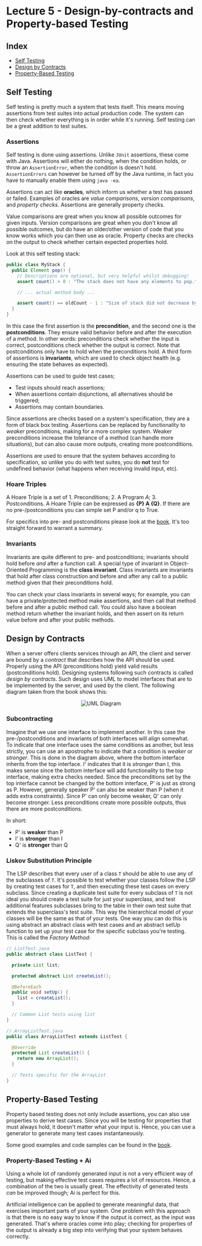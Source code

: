 # Lecture 5 - Design-by-contracts and Property-based Testing

## Index
- [Self Testing](#self-testing)
- [Design by Contracts](#design-by-contracts)
- [Property-Based Testing](#property-based-testing)

## Self Testing
Self testing is pretty much a system that tests itself. This means moving assertions from test suites into actual
production code. The system can then check whether everything is in order while it's running. Self testing can be a
great addition to test suites.

### Assertions
Self testing is done using assertions. Unlike `JUnit` assertions, these come with Java. Assertions will either do
nothing, when the condition holds, or throw an `AssertionError`, when the condition is doesn't hold. `AssertionErrors` can
however be turned off by the Java runtime, in fact you have to manually enable them using `java -ea`.

Assertions can act like **oracles**, which inform us whether a test has passed or failed. Examples of oracles are
*value comparisons*, *version comparisons*, and *property checks*. Assertions are generally property checks.

Value comparisons are great when you know all possible outcomes for given inputs. Version comparisons are great when you
don't know all possible outcomes, but do have an older/other version of code that you know works which you can then use
as oracle. Property checks are checks on the output to check whether certain expected properties hold.

Look at this self testing stack:
```java
public class MyStack {
  public Element pop() {
    // Descriptions are optional, but very helpful whilst debugging!
    assert count() > 0 : "The stack does not have any elements to pop."

    // ... actual method body ...

    assert count() == oldCount - 1 : "Size of stack did not decrease by one";
  }
}
```

In this case the first assertion is the **precondition**, and the second one is the **postconditions**. They ensure
valid behavior before and after the execution of a method. In other words: preconditions check whether the input is
correct, postconditions check whether the output is correct. Note that postconditions only have to hold when the
preconditions hold. A third form of assertions is **invariants**, which are used to check object health (e.g. ensuring
the state behaves as expected).

Assertions can be used to guide test cases;
- Test inputs should reach assertions;
- When assertions contain disjunctions, all alternatives should be triggered;
- Assertions may contain boundaries.

Since assertions are checks based on a system's specification, they are a form of black box testing. Assertions can be
replaced by functionality to *weaker* preconditions, making for a more complex system. Weaker preconditions increase the
tolerance of a method (can handle more situations), but can also cause more outputs, creating more postconditions.

Assertions are used to ensure that the system behaves according to specification, so unlike you do with test suites, you
do **not** test for undefined behavior (what happens when receiving invalid input, etc).

### Hoare Triples
A Hoare Triple is a set of 1. Preconditions; 2. A Program *A*; 3. Postconditions. A Hoare Triple can be expressed as
**{P} A {Q}**. If there are no pre-/postconditions you can simple set P and/or q to True.

For specifics into pre- and postconditions please look at the
[book](https://sttp.site/chapters/testing-techniques/design-by-contracts.html). It's too straight forward to warrant a
summary.

### Invariants
Invariants are quite different to pre- and postconditions; invariants should hold before *and* after a function call. A
special type of invariant in Object-Oriented Programming is the **class invariant**. Class invariants are invariants
that hold after class construction and before and after any call to a public method given that their preconditions hold.

You can check your class invariants in several ways; for example, you can have a private/protected method make
assertions, and then call that method before and after a public method call. You could also have a boolean method return
whether the invariant holds, and then assert on its return value before and after your public methods.

## Design by Contracts
When a server offers clients services through an API, the client and server are bound by a *contract* that describes how
the API should be used. Properly using the API (preconditions hold) yield valid results (postconditions hold). Designing
systems following such contracts is called *design by contracts*. Such design uses UML to model interfaces that are to be
implemented by the server, and used by the client. The following diagram taken from the book shows this:
<p align="center">
    <img src="https://sttp.site/chapters/testing-techniques/img/design-by-contracts/dbc_uml.svg" alt="UML Diagram">
</p>

### Subcontracting
Imagine that we use one interface to implement another. In this case the pre-/postconditions and invariants of both
interfaces will align somewhat. To indicate that one interface uses the same conditions as another, but less strictly,
you can use an apostrophe to indicate that a condition is *weaker* or *stronger*. This is done in the diagram above,
where the bottom interface inherits from the top interface. I' indicates that it is *stronger* than I, this makes sense
since the bottom interface will add functionality to the top interface, making extra checks needed. Since the
preconditions set by the top interface cannot be changed by the bottom interface, P' is just as strong as P. However,
generally speaker P' can also be weaker than P (when it adds extra constraints). Since P' can only become weaker, Q' can
only become stronger. Less preconditions create more possible outputs, thus there are more postconditions. 

In short:
- P' is **weaker** than P
- I' is **stronger** than I
- Q' is **stronger** than Q

### Liskov Substitution Principle
The LSP describes that every user of a class `T` should be able to use any of the subclasses of `T`. It's possible to
test whether your classes follow the LSP by creating test cases for `T`, and then executing these test cases on every
subclass. Since creating a duplicate test suite for every subclass of `T` is not ideal you should create a test suite for
just your superclass, and test additional features subclasses bring to the table in their own test suite that extends
the superclass's test suite. This way the hierarchical model of your classes will be the same as that of your tests.
One way you can do this is using abstract an abstract class with test cases and an abstract setUp function to set up
your test case for the specific subclass you're testing. This is called the *Factory Method*:

```java
// ListTest.java
public abstract class ListTest {

  private List list;

  protected abstract List createList();

  @BeforeEach
  public void setUp() {
    list = createList();
  }

  // Common List tests using list
}
```

```java
// ArrayListTest.java
public class ArrayListTest extends ListTest {

  @Override
  protected List createList() {
    return new ArrayList();
  }

  // Tests specific for the ArrayList
}
```

## Property-Based Testing
Property based testing does not only include assertions, you can also use properties to derive test cases. Since you will
be testing for properties that must always hold, it doesn't matter what your input is. Hence, you can use a generator to
generate many test cases instantaneously.

Some good examples and code samples can be found in the [book](https://sttp.site/chapters/testing-techniques/property-based-testing.html).

### Property-Based Testing + Ai
Using a whole lot of randomly generated input is not a very efficient way of testing, but making effective test cases
requires a lot of resources. Hence, a combination of the two is usually great. The effectivity of generated tests *can*
be improved though; Ai is perfect for this.

Artificial intelligence can be applied to generate meaningful data, that exercises important parts of your system. One
problem with this approach is that there is no easy way to know if the output is correct, as the input was generated.
That's where oracles come into play; checking for properties of the output is already a big step into verifying that
your system behaves correctly.
